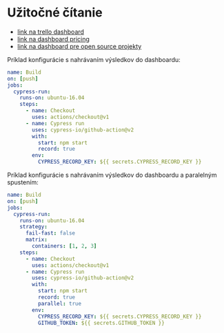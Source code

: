 # Užitočné čítanie
- [link na trello dashboard](https://filiphric.sk/trello-dashboard)
- [link na dashboard pricing](https://www.cypress.io/pricing)
- [link na dashboard pre open source projekty](https://www.cypress.io/oss-plan)

Príklad konfigurácie s nahrávaním výsledkov do dashboardu:
```yml
name: Build
on: [push]
jobs:
  cypress-run:
    runs-on: ubuntu-16.04
    steps:
      - name: Checkout
        uses: actions/checkout@v1
      - name: Cypress run
        uses: cypress-io/github-action@v2
        with:
          start: npm start
          record: true
        env:
          CYPRESS_RECORD_KEY: ${{ secrets.CYPRESS_RECORD_KEY }}
```

Príklad konfigurácie s nahrávaním výsledkov do dashboardu a paralelným spustením:
```yml
name: Build
on: [push]
jobs:
  cypress-run:
    runs-on: ubuntu-16.04
    strategy:
      fail-fast: false
      matrix:
        containers: [1, 2, 3]
    steps:
      - name: Checkout
        uses: actions/checkout@v1
      - name: Cypress run
        uses: cypress-io/github-action@v2
        with:
          start: npm start
          record: true
          parallel: true
        env:
          CYPRESS_RECORD_KEY: ${{ secrets.CYPRESS_RECORD_KEY }}
          GITHUB_TOKEN: ${{ secrets.GITHUB_TOKEN }}
```